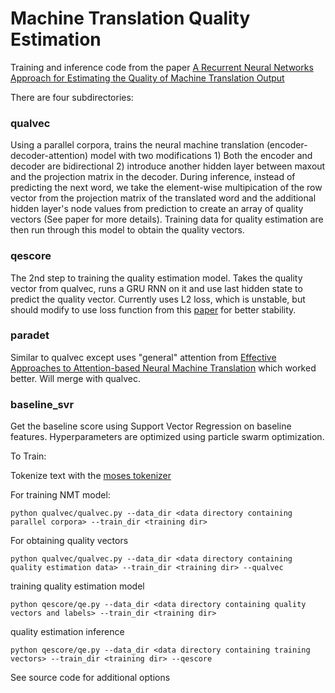 # Machine Translation Quality Estimation

Training and inference code from the paper [A Recurrent Neural Networks Approach for Estimating the Quality of Machine Translation Output](http://www.aclweb.org/anthology/N16-1059)

There are four subdirectories:
### qualvec
Using a parallel corpora, trains the neural machine translation (encoder-decoder-attention) model  with two modifications 1) Both the encoder and decoder are bidirectional 2) introduce another hidden layer between maxout and the projection matrix in the decoder. During inference, instead of predicting the next word, we take the element-wise multipication of the row vector from the projection matrix of the  translated word and the additional hidden layer's node values from prediction to create an array of quality vectors (See paper for more details). Training data for quality estimation are then run through this model to obtain the quality vectors.

### qescore
The 2nd step to training the quality estimation model. Takes the quality vector from qualvec, runs a GRU RNN on it and use last hidden state to predict the quality vector. Currently uses L2 loss, which is unstable, but should modify to use loss function from this [paper](https://github.com/stanfordnlp/treelstm) for better stability.

### paradet
Similar to qualvec except uses "general" attention from [Effective Approaches to Attention-based Neural Machine Translation](https://arxiv.org/pdf/1508.04025.pdf) which worked better. Will merge with qualvec.

### baseline_svr
Get the baseline score using Support Vector Regression on baseline features. Hyperparameters are optimized using particle swarm optimization.

To Train:

Tokenize text with the [moses tokenizer](http://www.statmt.org/moses/?n=moses.baseline)

For training NMT model:
```
python qualvec/qualvec.py --data_dir <data directory containing parallel corpora> --train_dir <training dir>
```


For obtaining quality vectors
```
python qualvec/qualvec.py --data_dir <data directory containing quality estimation data> --train_dir <training dir> --qualvec
```

training quality estimation model 
```
python qescore/qe.py --data_dir <data directory containing quality vectors and labels> --train_dir <training dir>
```

quality estimation inference
```
python qescore/qe.py --data_dir <data directory containing training vectors> --train_dir <training dir> --qescore
```

See source code for additional options